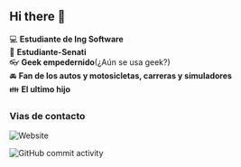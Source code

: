 ## Hi there 👋

:computer: **Estudiante de Ing Software**  
:pencil: **Estudiante-Senati**  
:eyeglasses: **Geek empedernido**(¿Aún se usa geek?)  
:oncoming_automobile: **Fan de los autos y motosicletas, carreras y simuladores**  
:family: **El ultimo hijo**  


### Vias de contacto

![Website](https://img.shields.io/badge/ronaldo.com-up-green?style-for-the-badge)

![GitHub commit activity](https://img.shields.io/github/commit-activity/y/RonaldoChambillaRojas/RonaldoChambillaRojas)
